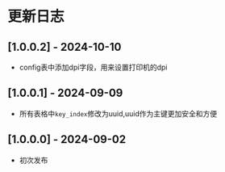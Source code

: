# 更新日志
## [1.0.0.2] - 2024-10-10
 * config表中添加dpi字段，用来设置打印机的dpi
## [1.0.0.1] - 2024-09-09
 * 所有表格中`key_index`修改为uuid,uuid作为主键更加安全和方便
## [1.0.0.0] - 2024-09-02
 * 初次发布
